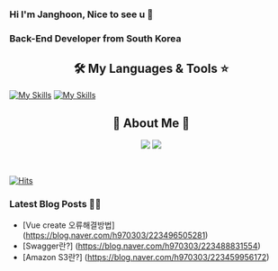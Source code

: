
### Hi I'm Janghoon, Nice to see u 👋

### Back-End Developer from South Korea

<h2 align="center"> 🛠️ My Languages & Tools ⭐</h2>

<p align="center">
  
  [![My Skills](https://skillicons.dev/icons?i=java,html,css,js,py,spring&theme=light)](https://skillicons.dev)
  [![My Skills](https://skillicons.dev/icons?i=aws,git,mysql,idea,notion&theme=light)](https://skillicons.dev)
</p>

<h2 align="center"> 🐶 About Me 🐻 </h2>

<p align="center"><a href="https://blog.naver.com/h970303"><img src="https://img.shields.io/badge/ My blog-03C75A?style=flat-square&logo=Naver&logoColor=white&link=https://blog.naver.com/h970303"/></a>  <a href="https://www.notion.so/b2c5191c870646589bed49963bf68f5e"><img src="https://img.shields.io/badge/Notion-000000?style=flat-square&logo=Notion&logoColor=white&link=https://www.notion.so/Janghoon-s-page-ee84d4dd9b6343a6a4c585d03a914d56"/></p>

<br>

[![Hits](https://hits.seeyoufarm.com/api/count/incr/badge.svg?url=https%3A%2F%2Fgithub.com%2FJanghoon33&count_bg=%23B1C978&title_bg=%23000000&icon=&icon_color=%23E7E7E7&title=%F0%9F%91%80++Today%27s+Visits+%2F+Total+Visits&edge_flat=false)](https://hits.seeyoufarm.com)
<br>

### Latest Blog Posts 🧑‍💻
- [Vue create 오류해결방법] (https://blog.naver.com/h970303/223496505281)
- [Swagger란?] (https://blog.naver.com/h970303/223488831554)
- [Amazon S3란?] (https://blog.naver.com/h970303/223459956172)

